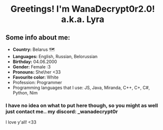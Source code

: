 <h1 align="center">Greetings! I'm WanaDecrypt0r2.0! a.k.a. Lyra</h1>

## Some info about me:
* **Country:** Belarus 🗺
* **Languages:** English, Russian, Belorussian
* **Birthday:** 04.06.2000
* **Gender:** Female :3
* **Pronouns:** She\her <33
* **Favourite color:** White 
 * Profession: Programmer
* Programming languages that I use: JS, Java, Miranda, C++, C+, C#, Python, Nim

### I have no idea on what to put here though, so you might as well just contact me.. my discord: _wanadecrypt0r
I love y'all! <33

